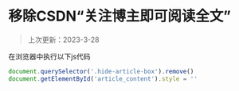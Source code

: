 # 移除CSDN“关注博主即可阅读全文”

> 上次更新：2023-3-28

在浏览器中执行以下js代码

```javascript
document.querySelector('.hide-article-box').remove()
document.getElementById('article_content').style = ''
```
